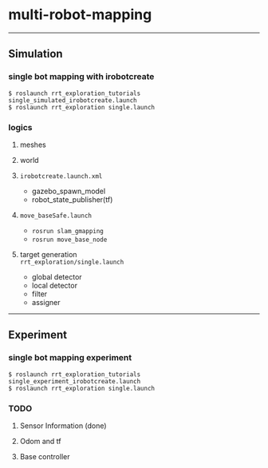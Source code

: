 # multi-robot-mapping

---

## Simulation

### single bot mapping with irobotcreate

```
$ roslaunch rrt_exploration_tutorials single_simulated_irobotcreate.launch
$ roslaunch rrt_exploration single.launch
```

### logics

1. meshes

2. world

3. `irobotcreate.launch.xml`  
	* gazebo_spawn_model  
	* robot_state_publisher(tf)

4. `move_baseSafe.launch`  
	* `rosrun slam_gmapping`  
	* `rosrun move_base_node`

5. target generation  
  `rrt_exploration/single.launch`  
	* global detector  
	* local detector  
	* filter  
	* assigner

---

## Experiment

### single bot mapping experiment

```
$ roslaunch rrt_exploration_tutorials single_experiment_irobotcreate.launch
$ roslaunch rrt_exploration single.launch
```

### TODO

1. Sensor Information (done)

2. Odom and tf

3. Base controller